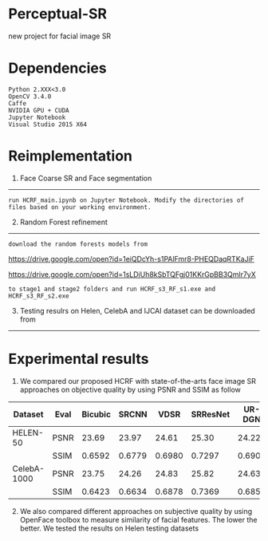 # Perceptual-SR
new project for facial image SR

# Dependencies
    Python 2.XXX<3.0
    OpenCV 3.4.0
    Caffe 
    NVIDIA GPU + CUDA
    Jupyter Notebook
    Visual Studio 2015 X64

# Reimplementation
1. Face Coarse SR and Face segmentation
---------------------------------------
    run HCRF_main.ipynb on Jupyter Notebook. Modify the directories of files based on your working environment.

2. Random Forest refinement
---------------------------
    download the random forests models from 
    
  https://drive.google.com/open?id=1eiQDcYh-s1PAlFmr8-PHEQDaqRTKaJiF 

  https://drive.google.com/open?id=1sLDjUh8kSbTQFgj01KKrGpBB3Qmlr7yX

    to stage1 and stage2 folders and run HCRF_s3_RF_s1.exe and HCRF_s3_RF_s2.exe

3. Testing resulrs on Helen, CelebA and IJCAI dataset can be downloaded from 
----------------------------------------------------------------------------

# Experimental results
1. We compared our proposed HCRF with state-of-the-arts face image SR approaches on objective quality by using PSNR and SSIM as follow

| Dataset  | Eval  | Bicubic  | SRCNN  | VDSR  | SRResNet  | UR-DGN  | FSRNet  | HCRF(Proposed)  |
| ------------ | ------------ | ------------ | ------------ | ------------ | ------------ | ------------ | ------------ | ------------ |
| HELEN-50  | PSNR  | 23.69 |  23.97 | 24.61  | 25.30  | 24.22  | 26.21  | 27.08  |
|   | SSIM  | 0.6592  | 0.6779  | 0.6980  | 0.7297  | 0.6909  | 0.7720  | 0.8139  |
| CelebA-1000  | PSNR  | 23.75  | 24.26  | 24.83  | 25.82  | 24.63  | 26.60  | 26.81  |
|   | SSIM  | 0.6423  | 0.6634  | 0.6878  | 0.7369  | 0.6851  | 0.7628  | 0.7731  |

2. We also compared different approaches on subjective quality by using OpenFace toolbox to measure similarity of facial features. The lower the better. We tested the results on Helen testing datasets

